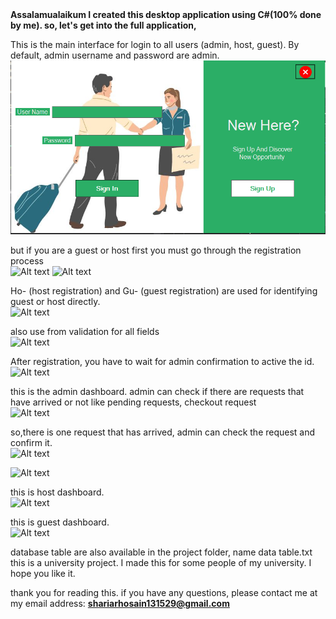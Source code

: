 <b>
Assalamualaikum I created this desktop application using C#(100% done by me). so, let's get into the full application, </b><br>

This is the main interface for login to all users (admin, host, guest). By default, admin username and password are admin.<br>
![Alt text](image.png)



but if you are a guest or host first you must go through the registration process<br>
![Alt text](image-2.png)
![Alt text](image-3.png)


Ho- (host registration) and Gu- (guest registration) are used for identifying guest or host directly. <br>
![Alt text](image-4.png)


also use from validation for all fields<br>
![Alt text](image-5.png)


After registration, you have to wait for admin confirmation to active the id.<br>
![Alt text](image-6.png)


this is the admin dashboard. admin can check if there are requests that have arrived or not like pending requests, checkout request <br>
![Alt text](image-7.png)

so,there is one request that has arrived, admin can check the request and confirm it.<br>
![Alt text](image-8.png)

![Alt text](image-9.png)

this is host dashboard. <br>
![Alt text](image-10.png)

this is guest dashboard.<br>
![Alt text](image-11.png)


database table are also available in the project folder, name data table.txt<br>
this is a university project. I made this for some people of my university. I hope you like it.<br>

thank you for reading this. if you have any questions, please contact me at my email address: <b> shariarhosain131529@gmail.com  </b> <br>

